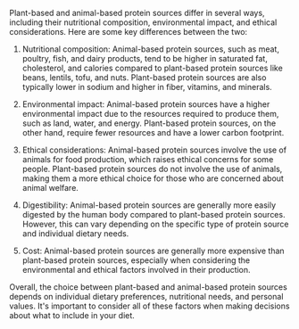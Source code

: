 Plant-based and animal-based protein sources differ in several ways, including their nutritional composition, environmental impact, and ethical considerations. Here are some key differences between the two:

1. Nutritional composition: Animal-based protein sources, such as meat, poultry, fish, and dairy products, tend to be higher in saturated fat, cholesterol, and calories compared to plant-based protein sources like beans, lentils, tofu, and nuts. Plant-based protein sources are also typically lower in sodium and higher in fiber, vitamins, and minerals.

2. Environmental impact: Animal-based protein sources have a higher environmental impact due to the resources required to produce them, such as land, water, and energy. Plant-based protein sources, on the other hand, require fewer resources and have a lower carbon footprint.

3. Ethical considerations: Animal-based protein sources involve the use of animals for food production, which raises ethical concerns for some people. Plant-based protein sources do not involve the use of animals, making them a more ethical choice for those who are concerned about animal welfare.

4. Digestibility: Animal-based protein sources are generally more easily digested by the human body compared to plant-based protein sources. However, this can vary depending on the specific type of protein source and individual dietary needs.

5. Cost: Animal-based protein sources are generally more expensive than plant-based protein sources, especially when considering the environmental and ethical factors involved in their production.

Overall, the choice between plant-based and animal-based protein sources depends on individual dietary preferences, nutritional needs, and personal values. It's important to consider all of these factors when making decisions about what to include in your diet.